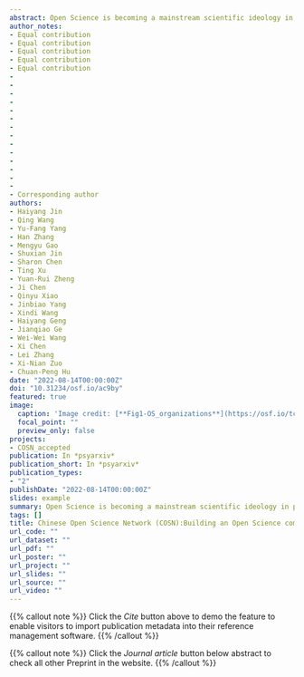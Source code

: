 ```yaml
---
abstract: Open Science is becoming a mainstream scientific ideology in psychology and related fields. However, due to inadequate research infrastructures, limited resources, and a lack of local support amongst various other difficulties, researchers - especially early career researchers (ECRs) in developing countries - are facing significant hurdles in moving Open Science forward. In China, ECRs often feel discouraged from participating in Open Science for reasons such as language barriers and the lack of dedicated communication channels. To bridge this gap, the Chinese Open Science Network (COSN) started with a simple wish to make the voice of Open Science heard by Chinese-speaking ECRs and scholars at large.With the core values of grassroots-oriented, diversity, and inclusivity, COSN has grown from a small open science interest group to a recognized organization both in the Chinese-speaking community and Open Science community. Since its inaugural event in 2016, COSN has organized three in-person workshops, 55 journal club sessions, 38 talks, 12 tutorials, and translated 15 Open Science English articles and blogs into Chinese. Currently, the COSN official WeChat account has more than 22,000 subscribers, and more than 1,000 researchers/students actively participate in the discussions on Open Science. In this paper, COSN shares its experiences of developing such networks and hopefully they are helpful for ECRs in other developing countries who would like to start their Open Science initiatives. We foresee great collaborative efforts of COSN together with all other local and international networks to further accelerate the Open Science movement.
author_notes:
- Equal contribution
- Equal contribution
- Equal contribution
- Equal contribution
- Equal contribution
- 
- 
- 
- 
- 
- 
- 
- 
- 
- 
- 
- 
- 
- 
- Corresponding author
authors:
- Haiyang Jin
- Qing Wang
- Yu-Fang Yang
- Han Zhang
- Mengyu Gao
- Shuxian Jin
- Sharon Chen
- Ting Xu
- Yuan-Rui Zheng
- Ji Chen
- Qinyu Xiao
- Jinbiao Yang
- Xindi Wang
- Haiyang Geng
- Jianqiao Ge
- Wei-Wei Wang 
- Xi Chen
- Lei Zhang
- Xi-Nian Zuo
- Chuan-Peng Hu
date: "2022-08-14T00:00:00Z"
doi: "10.31234/osf.io/ac9by"
featured: true
image:
  caption: 'Image credit: [**Fig1-OS_organizations**](https://osf.io/tc5k3/)'
  focal_point: ""
  preview_only: false
projects:
- COSN_accepted
publication: In *psyarxiv*
publication_short: In *psyarxiv*
publication_types: 
- "2"
publishDate: "2022-08-14T00:00:00Z"
slides: example
summary: Open Science is becoming a mainstream scientific ideology in psychology and related fields. However, due to inadequate research infrastructures, limited resources, and a lack of local support amongst various other difficulties, researchers - especially early career researchers (ECRs) in developing countries - are facing significant hurdles in moving Open Science forward.
tags: []
title: Chinese Open Science Network (COSN):Building an Open Science community in a developing country
url_code: ""
url_dataset: ""
url_pdf: ""
url_poster: ""
url_project: ""
url_slides: ""
url_source: ""
url_video: ""
---
```


{{% callout note %}}
Click the _Cite_ button above to demo the feature to enable visitors to import publication metadata into their reference management software.
{{% /callout %}}

{{% callout note %}}
Click the _Journal article_ button below abstract to check all other Preprint in the website.
{{% /callout %}}
